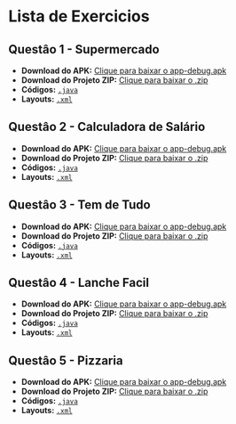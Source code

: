 # Lista de Exercicios
 ## Questâo 1 - Supermercado
 - **Download do APK:**  [Clique para baixar o app-debug.apk](https://raw.githubusercontent.com/DudaLucenaMiguel/Lista-de-Exercicios/main/Questao1_Supermercado/app-debug.apk)
- **Download do Projeto ZIP:**  [Clique para baixar o .zip](https://raw.githubusercontent.com/DudaLucenaMiguel/Lista-de-Exercicios/main/Questao1_Supermercado/Questao%201%20-%20Supermercado.zip)
- **Códigos:**  [`.java`](https://github.com/DudaLucenaMiguel/Lista-de-Exercicios/tree/main/Questao1_Supermercado/app/src/main/java/br/com/fecapccp/questao1_supermercado)
- **Layouts:**  [`.xml`](https://github.com/DudaLucenaMiguel/Lista-de-Exercicios/tree/main/Questao1_Supermercado/app/src/main/res/layout)
 
 ## Questâo 2 - Calculadora de Salário
 - **Download do APK:**  [Clique para baixar o app-debug.apk](https://raw.githubusercontent.com/DudaLucenaMiguel/Lista-de-Exercicios/main/Questao2_Calculadora_de_salario/app-debug.apk)
- **Download do Projeto ZIP:**  [Clique para baixar o .zip](https://raw.githubusercontent.com/DudaLucenaMiguel/Lista-de-Exercicios/main/Questao2_Calculadora_de_salario/Calculadora%20de%20Sal%C3%A1rio.zip)
- **Códigos:**  [`.java`](https://github.com/DudaLucenaMiguel/Lista-deExercicios/tree/main/Questao2_Calculadora_de_salario/app/src/main/java/br/com/fecapccp/calculadoradesalrio)
- **Layouts:**  [`.xml`](https://github.com/DudaLucenaMiguel/Lista-de-Exercicios/tree/main/Questao2_Calculadora_de_salario/app/src/main/res/layout)
 
 ## Questâo 3 - Tem de Tudo
 - **Download do APK:**  [Clique para baixar o app-debug.apk](https://raw.githubusercontent.com/DudaLucenaMiguel/Lista-de-Exercicios/main/Questao3_Tem_de_Tudo/app-debug.apk)
- **Download do Projeto ZIP:**  [Clique para baixar o .zip](https://raw.githubusercontent.com/DudaLucenaMiguel/Lista-de-Exercicios/main/Questao3_Tem_de_Tudo/Questao%203%20-%20Tem%20de%20Tudo.zip)
- **Códigos:**  [`.java`](https://github.com/DudaLucenaMiguel/Lista-de-Exercicios/tree/main/Questao3_Tem_de_Tudo/app/src/main/java/br/com/fecapccp/questao3_temdetudo)
- **Layouts:**  [`.xml`](https://github.com/DudaLucenaMiguel/Lista-de-Exercicios/tree/main/Questao3_Tem_de_Tudo/app/src/main/res/layout)
 
 ## Questâo 4 - Lanche Facil
 - **Download do APK:**  [Clique para baixar o app-debug.apk](https://raw.githubusercontent.com/DudaLucenaMiguel/Lista-de-Exercicios/main/Questao4_Lanche_Facil/app-debug.apk
)
- **Download do Projeto ZIP:**  [Clique para baixar o .zip](https://raw.githubusercontent.com/DudaLucenaMiguel/Lista-de-Exercicios/main/Questao4_Lanche_Facil/Questao%204%20-%20Lanche%20Facil.zip)
- **Códigos:**  [`.java`](https://github.com/DudaLucenaMiguel/Lista-de-Exercicios/tree/main/Questao4_Lanche_Facil/app/src/main/java/br/com/lanchefacil/www)
- **Layouts:**  [`.xml`](https://github.com/DudaLucenaMiguel/Lista-de-Exercicios/tree/main/Questao4_Lanche_Facil/app/src/main/res/layout)
 
 ## Questâo 5 - Pizzaria
 - **Download do APK:**  [Clique para baixar o app-debug.apk](https://raw.githubusercontent.com/DudaLucenaMiguel/Lista-de-Exercicios/main/Questao5_Pizzaria/app-debug.apk)
- **Download do Projeto ZIP:**  [Clique para baixar o .zip](https://raw.githubusercontent.com/DudaLucenaMiguel/Lista-de-Exercicios/main/Questao5_Pizzaria/Questao%205%20-%20Pizzaria.zip)
- **Códigos:**  [`.java`](https://github.com/DudaLucenaMiguel/Lista-de-Exercicios/tree/main/Questao5_Pizzaria/app/src/main/java/br/com/fecapccp/questao5_pizzaria)
- **Layouts:**  [`.xml`](https://github.com/DudaLucenaMiguel/Lista-de-Exercicios/tree/main/Questao5_Pizzaria/app/src/main/res/layout)
